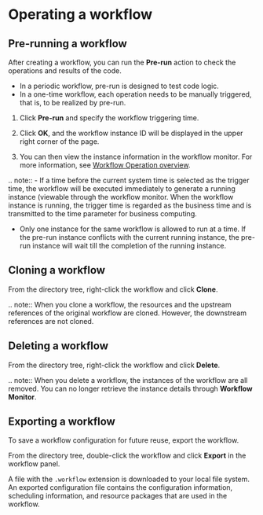 # Operating a workflow

## Pre-running a workflow

After creating a workflow, you can run the **Pre-run** action to check the operations and results of the code.

- In a periodic workflow, pre-run is designed to test code logic.
- In a one-time workflow, each operation needs to be manually triggered, that is, to be realized by pre-run.


1. Click **Pre-run** and specify the workflow triggering time.

2. Click **OK**, and the workflow instance ID will be displayed in the upper right corner of the page.

3. You can then view the instance information in the workflow monitor. For more information, see [Workflow Operation overview](../task_monitor/taskmonitor_overview).

.. note:: - If a time before the current system time is selected as the trigger time, the workflow will be executed immediately to generate a running instance (viewable through the workflow monitor. When the workflow instance is running, the trigger time is regarded as the business time and is transmitted to the time parameter for business computing.
   - Only one instance for the same workflow is allowed to run at a time. If the pre-run instance conflicts with the current running instance, the pre-run instance will wait till the completion of the running instance.

## Cloning a workflow

From the directory tree, right-click the workflow and click **Clone**.

.. note:: When you clone a workflow, the resources and the upstream references of the original workflow are cloned. However, the downstream references are not cloned.

## Deleting a workflow

From the directory tree, right-click the workflow and click **Delete**.

.. note:: When you delete a workflow, the instances of the workflow are all removed. You can no longer retrieve the instance details through **Workflow Monitor**.

## Exporting a workflow

To save a workflow configuration for future reuse, export the workflow.

From the directory tree, double-click the workflow and click **Export** in the workflow panel.

A file with the `.workflow` extension is downloaded to your local file system. An exported configuration file contains the configuration information, scheduling information, and resource packages that are used in the workflow.
